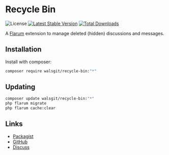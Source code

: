 # Recycle Bin

![License](https://img.shields.io/badge/license-MIT-blue.svg) [![Latest Stable Version](https://img.shields.io/packagist/v/walsgit/recycle-bin.svg)](https://packagist.org/packages/walsgit/recycle-bin) [![Total Downloads](https://img.shields.io/packagist/dt/walsgit/recycle-bin.svg)](https://packagist.org/packages/walsgit/recycle-bin)

A [Flarum](http://flarum.org) extension to manage deleted (hidden) discussions and messages.

## Installation

Install with composer:

```sh
composer require walsgit/recycle-bin:"*"
```

## Updating

```sh
composer update walsgit/recycle-bin:"*"
php flarum migrate
php flarum cache:clear
```

## Links

- [Packagist](https://packagist.org/packages/walsgit/recycle-bin)
- [GitHub](https://github.com/walsgit/recycle-bin)
- [Discuss](https://discuss.flarum.org/d/PUT_DISCUSS_SLUG_HERE)
